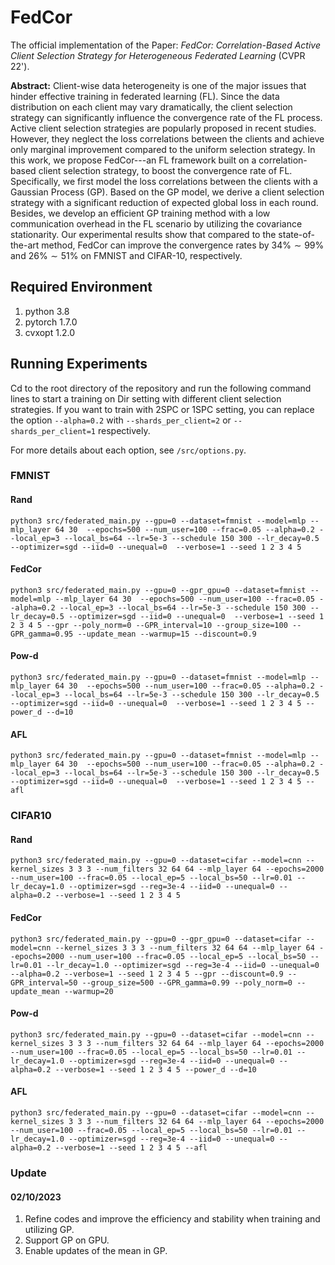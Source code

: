 # FedCor
The official implementation of the Paper: *FedCor: Correlation-Based Active Client Selection Strategy for Heterogeneous Federated Learning* (CVPR 22').

**Abstract:** Client-wise data heterogeneity is one of the major issues that hinder effective training in federated learning (FL). Since the data distribution on each client may vary dramatically, the client selection strategy can significantly influence the convergence rate of the FL process. Active client selection strategies are popularly proposed in recent studies. However, they neglect the loss correlations between the clients and achieve only marginal improvement compared to the uniform selection strategy. In this work, we propose FedCor---an FL framework built on a correlation-based client selection strategy, to boost the convergence rate of FL. Specifically, we first model the loss correlations between the clients with a Gaussian Process (GP). Based on the GP model, we derive a client selection strategy with a significant reduction of expected global loss in each round. Besides, we develop an efficient GP training method with a low communication overhead in the FL scenario by utilizing the covariance stationarity. Our experimental results show that compared to the state-of-the-art method, FedCor can improve the convergence rates by $34\%\sim 99\%$ and $26\%\sim 51\%$ on FMNIST and CIFAR-10, respectively.


## Required Environment

1. python 3.8
2. pytorch 1.7.0
6. cvxopt 1.2.0

## Running Experiments

Cd to the root directory of the repository and run the following command lines to start a training on Dir setting with different client selection strategies. If you want to train with 2SPC or 1SPC setting, you can replace the option ```--alpha=0.2``` with ```--shards_per_client=2``` or ```--shards_per_client=1``` respectively.

For more details about each option, see ```/src/options.py```.

### FMNIST

#### Rand

```shell
python3 src/federated_main.py --gpu=0 --dataset=fmnist --model=mlp --mlp_layer 64 30  --epochs=500 --num_user=100 --frac=0.05 --alpha=0.2 --local_ep=3 --local_bs=64 --lr=5e-3 --schedule 150 300 --lr_decay=0.5 --optimizer=sgd --iid=0 --unequal=0  --verbose=1 --seed 1 2 3 4 5
```

#### FedCor

```shell
python3 src/federated_main.py --gpu=0 --gpr_gpu=0 --dataset=fmnist --model=mlp --mlp_layer 64 30  --epochs=500 --num_user=100 --frac=0.05 --alpha=0.2 --local_ep=3 --local_bs=64 --lr=5e-3 --schedule 150 300 --lr_decay=0.5 --optimizer=sgd --iid=0 --unequal=0  --verbose=1 --seed 1 2 3 4 5 --gpr --poly_norm=0 --GPR_interval=10 --group_size=100 --GPR_gamma=0.95 --update_mean --warmup=15 --discount=0.9
```

#### Pow-d

```shell
python3 src/federated_main.py --gpu=0 --dataset=fmnist --model=mlp --mlp_layer 64 30  --epochs=500 --num_user=100 --frac=0.05 --alpha=0.2 --local_ep=3 --local_bs=64 --lr=5e-3 --schedule 150 300 --lr_decay=0.5 --optimizer=sgd --iid=0 --unequal=0  --verbose=1 --seed 1 2 3 4 5 --power_d --d=10
```

#### AFL

```shell
python3 src/federated_main.py --gpu=0 --dataset=fmnist --model=mlp --mlp_layer 64 30  --epochs=500 --num_user=100 --frac=0.05 --alpha=0.2 --local_ep=3 --local_bs=64 --lr=5e-3 --schedule 150 300 --lr_decay=0.5 --optimizer=sgd --iid=0 --unequal=0  --verbose=1 --seed 1 2 3 4 5 --afl
```



### CIFAR10

#### Rand

```shell
python3 src/federated_main.py --gpu=0 --dataset=cifar --model=cnn --kernel_sizes 3 3 3 --num_filters 32 64 64 --mlp_layer 64 --epochs=2000 --num_user=100 --frac=0.05 --local_ep=5 --local_bs=50 --lr=0.01 --lr_decay=1.0 --optimizer=sgd --reg=3e-4 --iid=0 --unequal=0 --alpha=0.2 --verbose=1 --seed 1 2 3 4 5
```

#### FedCor

```shell
python3 src/federated_main.py --gpu=0 --gpr_gpu=0 --dataset=cifar --model=cnn --kernel_sizes 3 3 3 --num_filters 32 64 64 --mlp_layer 64 --epochs=2000 --num_user=100 --frac=0.05 --local_ep=5 --local_bs=50 --lr=0.01 --lr_decay=1.0 --optimizer=sgd --reg=3e-4 --iid=0 --unequal=0 --alpha=0.2 --verbose=1 --seed 1 2 3 4 5 --gpr --discount=0.9 --GPR_interval=50 --group_size=500 --GPR_gamma=0.99 --poly_norm=0 --update_mean --warmup=20
```

#### Pow-d

```shell
python3 src/federated_main.py --gpu=0 --dataset=cifar --model=cnn --kernel_sizes 3 3 3 --num_filters 32 64 64 --mlp_layer 64 --epochs=2000 --num_user=100 --frac=0.05 --local_ep=5 --local_bs=50 --lr=0.01 --lr_decay=1.0 --optimizer=sgd --reg=3e-4 --iid=0 --unequal=0 --alpha=0.2 --verbose=1 --seed 1 2 3 4 5 --power_d --d=10
```

#### AFL

```shell
python3 src/federated_main.py --gpu=0 --dataset=cifar --model=cnn --kernel_sizes 3 3 3 --num_filters 32 64 64 --mlp_layer 64 --epochs=2000 --num_user=100 --frac=0.05 --local_ep=5 --local_bs=50 --lr=0.01 --lr_decay=1.0 --optimizer=sgd --reg=3e-4 --iid=0 --unequal=0 --alpha=0.2 --verbose=1 --seed 1 2 3 4 5 --afl
```

### Update
#### 02/10/2023
1. Refine codes and improve the efficiency and stability when training and utilizing GP.
2. Support GP on GPU.
3. Enable updates of the mean in GP.